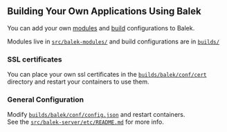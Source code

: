 ## Building Your Own Applications Using Balek
You can add your own [modules](./modules.md) and [build](builds.md) configurations to Balek. 

Modules live in  [`src/balek-modules/`](../src/balek-modules) and build configurations are in [`builds/`](../builds)

### SSL certificates
You can place your own ssl certificates in the [`builds/balek/conf/cert`](builds/balek/conf/cert) directory and restart your containers to use them.
### General Configuration
Modify [`builds/balek/conf/config.json`](builds/balek/conf/config.json) and restart containers.  
See the [`src/balek-server/etc/README.md`](src/balek-server/etc/README.md) for more info.

